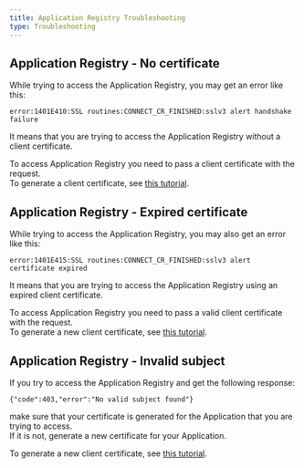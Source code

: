 ```yaml
---
title: Application Registry Troubleshooting
type: Troubleshooting
---
```


## Application Registry - No certificate

While trying to access the Application Registry, you may get an error like this:
```
error:1401E410:SSL routines:CONNECT_CR_FINISHED:sslv3 alert handshake failure
```
It means that you are trying to access the Application Registry without a client certificate. 

To access Application Registry you need to pass a client certificate with the request.  
To generate a client certificate, see [this tutorial](#tutorials-get-the-client-certificate). 

## Application Registry - Expired certificate

While trying to access the Application Registry, you may also get an error like this:
```
error:1401E415:SSL routines:CONNECT_CR_FINISHED:sslv3 alert certificate expired
```
It means that you are trying to access the Application Registry using an expired client certificate.

To access Application Registry you need to pass a valid client certificate with the request.  
To generate a new client certificate, see [this tutorial](#tutorials-get-the-client-certificate).  

## Application Registry - Invalid subject

If you try to access the Application Registry and get the following response:
```
{"code":403,"error":"No valid subject found"}
```
make sure that your certificate is generated for the Application that you are trying to access.  
If it is not, generate a new certificate for your Application. 

To generate a new client certificate, see [this tutorial](#tutorials-get-the-client-certificate).
